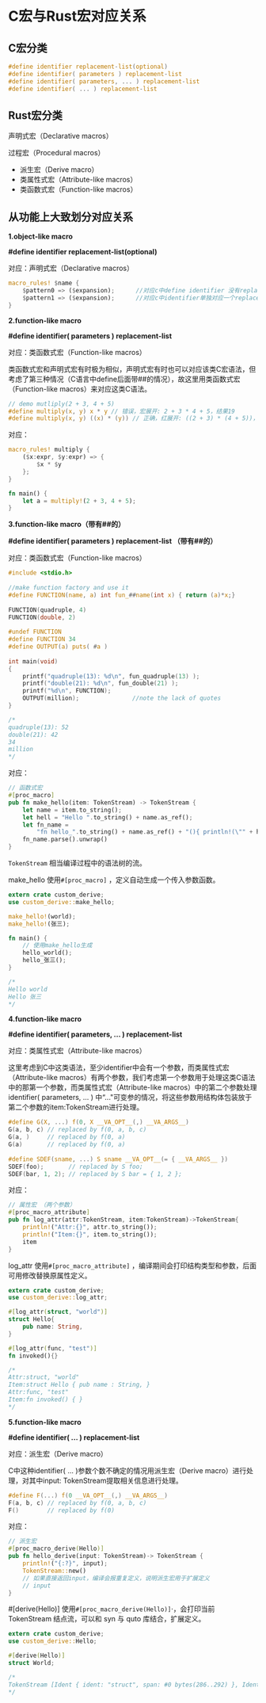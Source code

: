 # C宏与Rust宏对应关系

## C宏分类

```c
#define identifier replacement-list(optional)
#define identifier( parameters ) replacement-list
#define identifier( parameters, ... ) replacement-list 
#define identifier( ... ) replacement-list
```



## Rust宏分类

声明式宏（Declarative macros）

过程宏（Procedural macros）

- 派生宏（Derive macro）
- 类属性式宏（Attribute-like macros）
- 类函数式宏（Function-like macros）



## 从功能上大致划分对应关系

**1.object-like macro**

**#define identifier replacement-list(optional)**

对应：声明式宏（Declarative macros）

```rust
macro_rules! $name {
    $pattern0 => ($expansion);		//对应c中define identifier 没有replacement-list的情况
    $pattern1 => ($expansion);		//对应c中identifier单独对应一个replacement-list的情况 
}
```



**2.function-like macro**   

**#define identifier( parameters ) replacement-list**

对应：类函数式宏（Function-like macros）

类函数式宏和声明式宏有时极为相似，声明式宏有时也可以对应该类C宏语法，但考虑了第三种情况（C语言中define后面带##的情况），故这里用类函数式宏（Function-like macros）来对应这类C语法。

```c
// demo mutliply(2 + 3, 4 + 5)
#define multiply(x, y) x * y // 错误，宏展开: 2 + 3 * 4 + 5，结果19
#define multiply(x, y) ((x) * (y)) // 正确，红展开: ((2 + 3) * (4 + 5))，结果45
```

对应：

```rust
macro_rules! multiply {
    ($x:expr, $y:expr) => {
        $x * $y
    };
}

fn main() {
    let a = multiply!(2 + 3, 4 + 5);
}
```



**3.function-like macro（带有##的）**

**#define identifier( parameters ) replacement-list  （带有##的）**

对应：类函数式宏（Function-like macros）

```c
#include <stdio.h>
 
//make function factory and use it
#define FUNCTION(name, a) int fun_##name(int x) { return (a)*x;}
 
FUNCTION(quadruple, 4)
FUNCTION(double, 2)
 
#undef FUNCTION
#define FUNCTION 34
#define OUTPUT(a) puts( #a )
 
int main(void)
{
    printf("quadruple(13): %d\n", fun_quadruple(13) );
    printf("double(21): %d\n", fun_double(21) );
    printf("%d\n", FUNCTION);
    OUTPUT(million);               //note the lack of quotes
}

/*
quadruple(13): 52
double(21): 42
34
million
*/
```

对应：

```rust
// 函数式宏
#[proc_macro]
pub fn make_hello(item: TokenStream) -> TokenStream {
    let name = item.to_string();
    let hell = "Hello ".to_string() + name.as_ref();
    let fn_name =
        "fn hello_".to_string() + name.as_ref() + "(){ println!(\"" + hell.as_ref() + "\"); }";
    fn_name.parse().unwrap()
}
```

`TokenStream` 相当编译过程中的语法树的流。

make_hello 使用`#[proc_macro]` ，定义自动生成一个传入参数函数。

```rust
extern crate custom_derive;
use custom_derive::make_hello;

make_hello!(world);
make_hello!(张三);

fn main() {
    // 使用make_hello生成
    hello_world();
    hello_张三();
}

/*
Hello world
Hello 张三
*/
```



**4.function-like macro**

**#define identifier( parameters, ... ) replacement-list** 

对应：类属性式宏（Attribute-like macros）

这里考虑到C中这类语法，至少identifier中会有一个参数，而类属性式宏（Attribute-like macros）有两个参数，我们考虑第一个参数用于处理这类C语法中的那第一个参数，而类属性式宏（Attribute-like macros）中的第二个参数处理 identifier( parameters, ... ) 中“..."可变参的情况，将这些参数用结构体包装放于第二个参数的item:TokenStream进行处理。

```c
#define G(X, ...) f(0, X __VA_OPT__(,) __VA_ARGS__)
G(a, b, c) // replaced by f(0, a, b, c)
G(a, )     // replaced by f(0, a)
G(a)       // replaced by f(0, a)
 
#define SDEF(sname, ...) S sname __VA_OPT__(= { __VA_ARGS__ })
SDEF(foo);       // replaced by S foo;
SDEF(bar, 1, 2); // replaced by S bar = { 1, 2 };
```

对应：

```rust
// 属性宏 （两个参数）
#[proc_macro_attribute]
pub fn log_attr(attr:TokenStream, item:TokenStream)->TokenStream{
    println!("Attr:{}", attr.to_string());
    println!("Item:{}", item.to_string());
    item
}
```

log_attr 使用`#[proc_macro_attribute]` ，编译期间会打印结构类型和参数，后面可用修改替换原属性定义。

```rust
extern crate custom_derive;
use custom_derive::log_attr;

#[log_attr(struct, "world")]
struct Hello{
    pub name: String,
}

#[log_attr(func, "test")]
fn invoked(){}

/*
Attr:struct, "world"                                  
Item:struct Hello { pub name : String, }
Attr:func, "test"
Item:fn invoked() { }
*/
```



**5.function-like macro**

**#define identifier( ... ) replacement-list**

对应：派生宏（Derive macro）

C中这种identifier( ... )参数个数不确定的情况用派生宏（Derive macro）进行处理，对其中input: TokenStream提取相关信息进行处理。

```c
#define F(...) f(0 __VA_OPT__(,) __VA_ARGS__)
F(a, b, c) // replaced by f(0, a, b, c)
F()        // replaced by f(0)
```

对应：

```rust
// 派生宏
#[proc_macro_derive(Hello)]
pub fn hello_derive(input: TokenStream)-> TokenStream {
    println!("{:?}", input);
    TokenStream::new()  
    // 如果直接返回input，编译会报重复定义，说明派生宏用于扩展定义
    // input   
}
```

\#[derive(Hello)]  使用`#[proc_macro_derive(Hello)]`·，会打印当前TokenStream 结点流，可以和 syn 与 quto 库结合，扩展定义。

```rust
extern crate custom_derive;
use custom_derive::Hello;

#[derive(Hello)]
struct World;

/*
TokenStream [Ident { ident: "struct", span: #0 bytes(286..292) }, Ident { ident: "World", span: #0 bytes(293..298) }, Punct { ch: ';', spacing: Alone, span: #0 bytes(298..299) }]
*/
```

